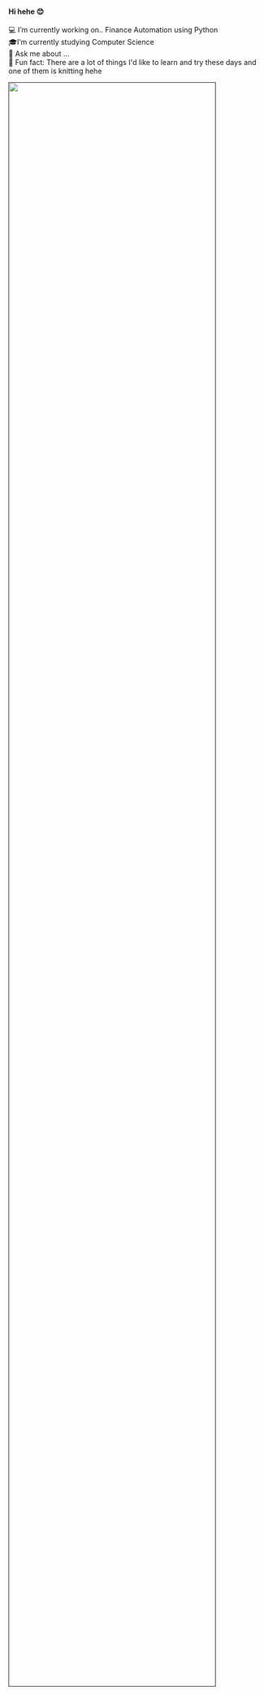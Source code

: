 #### Hi hehe 😊
💻 I’m currently working on.. Finance Automation using Python  
🎓I’m currently studying Computer Science   
💬 Ask me about ...  
💚 Fun fact: There are a lot of things I'd like to learn and try these days and one of them is knitting hehe   

<a href="">
  <img width="90%" src="https://user-images.githubusercontent.com/63581688/97962952-10d0c600-1e1b-11eb-9b1e-fbbad1be9037.GIF">
</a>
